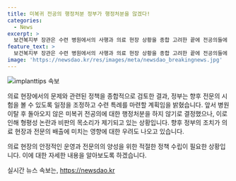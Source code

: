```yaml
---
title: 미복귀 전공의 행정처분 정부가 행정처분을 않겠다!
categories:
  - News
excerpt: >
  보건복지부 장관은 수련 병원에서의 사행과 의료 현장 상황을 종합 고려한 끝에 전공의들에 대한 행정처분을 하지 않기로 결정했다. 향후 전문의 시험을 볼 수 있도록 수련 특례를 마련하고, 병원 복귀나 9월 전공의로 지원할 경우 전문의 자격시험에 응할 수 있도록 예정했다. 이에 대한 정부의 조치에 대해 형평성 논란과 비판이 제기되고 있으며, 의료 공백 가능성과 함께 의사 집단행동에 대한 비판도 커지고 있다.
feature_text: >
  보건복지부 장관은 수련 병원에서의 사행과 의료 현장 상황을 종합 고려한 끝에 전공의들에 대한 행정처분을 하지 않기로 결정했다. 향후 전문의 시험을 볼 수 있도록 수련 특례를 마련하고, 병원 복귀나 9월 전공의로 지원할 경우 전문의 자격시험에 응할 수 있도록 예정했다. 이에 대한 정부의 조치에 대해 형평성 논란과 비판이 제기되고 있으며, 의료 공백 가능성과 함께 의사 집단행동에 대한 비판도 커지고 있다.
image: 'https://newsdao.kr/res/images/meta/newsdao_breakingnews.jpg'
---
```


<p><img src="https://newsdao.kr/res/images/meta/newsdao_breakingnews.jpg" alt="implanttips 속보" /></p>

<p>의료 현장에서의 문제와 관련된 정책을 종합적으로 검토한 결과, 정부는 향후 전문의 시험을 볼 수 있도록 일정을 조정하고 수련 특례를 마련할 계획임을 밝혔습니다. 앞서 병원 이탈 후 돌아오지 않은 미복귀 전공의에 대한 행정처분을 하지 않기로 결정했으나, 이로 인해 형평성 논란과 비판의 목소리가 제기되고 있는 상황입니다. 향후 정부의 조치가 의료 현장과 전문의 배출에 미치는 영향에 대한 우려도 나오고 있습니다.</p>

<p>의료 현장의 안정적인 운영과 전문의의 양성을 위한 적절한 정책 수립이 필요한 상황입니다. 이에 대한 자세한 내용을 알아보도록 하겠습니다.</p>
실시간 뉴스 속보는, <a href="https://newsdao.kr" rel="dofollow">https://newsdao.kr</a>


